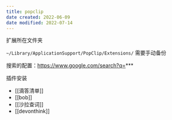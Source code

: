 ```yaml
---
title: popclip
date created: 2022-06-09
date modified: 2022-07-14
---
```


扩展所在文件夹

`~/Library/ApplicationSupport/PopClip/Extensions/` 需要手动备份

搜索的配置：https://www.google.com/search?q=***

插件安装

- [[滴答清单]]
- [[bob]]
- [[沙拉查词]]
- [[devonthink]]
